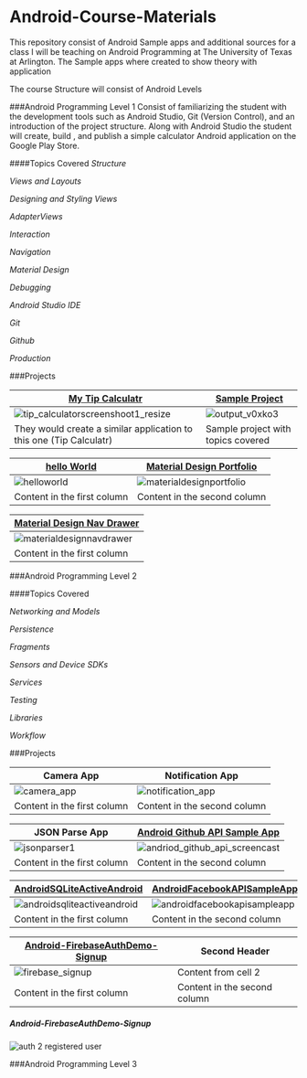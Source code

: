 # Android-Course-Materials
This repository consist of Android Sample apps and additional sources for a class I will be teaching on Android Programming at The University of Texas at Arlington. The Sample apps where created to show theory with application

The course Structure will consist of Android Levels

###Android Programming Level 1
Consist of familiarizing the student with the development tools such as Android Studio, Git (Version Control), and an introduction of the project structure. Along with Android Studio the student will create, build , and publish a simple calculator Android application on the Google Play Store.

####Topics Covered
*Structure*

*Views and Layouts*

*Designing and Styling Views*

*AdapterViews*

*Interaction*

*Navigation*

*Material Design*

*Debugging*

*Android Studio IDE*

*Git*

*Github*

*Production*


###Projects

[My Tip Calculatr](https://github.com/JonathanMoreno14/My-Tip-Calculatr) | [Sample Project](https://github.com/JonathanMoreno14/Android-Course-Materials/tree/master/Android-Programming-Level1)
------------ | -------------
![tip_calculatorscreenshoot1_resize](https://cloud.githubusercontent.com/assets/11635523/15153948/eef60b66-16a0-11e6-8315-07d0ccede591.png) | ![output_v0xko3](https://cloud.githubusercontent.com/assets/11635523/15272436/0a372f0e-1a3e-11e6-8970-509e83674b9b.gif)
They would create a similar application to this one (Tip Calculatr) | Sample project with topics covered


[hello World](https://github.com/JonathanMoreno14/Android-Course-Materials/tree/master/Android-Programming-Level1/Android-helloWorld-ExampleApp) | [Material Design Portfolio](https://github.com/JonathanMoreno14/Android-Course-Materials/tree/master/Android-Programming-Level1/Android-MaterialDesignPortfolioApp)
------------ | -------------
![helloworld](https://cloud.githubusercontent.com/assets/11635523/20042664/f5888cde-a443-11e6-9748-caf57cc79747.gif) |  ![materialdesignportfolio](https://cloud.githubusercontent.com/assets/11635523/20086874/581e8fba-a539-11e6-984c-5e6b6e67048d.gif)
Content in the first column | Content in the second column


[Material Design Nav Drawer](https://github.com/JonathanMoreno14/MaterialDesignNavigationDrawer) | 
------------ | 
![materialdesignnavdrawer](https://cloud.githubusercontent.com/assets/11635523/20128011/6e504e82-a60a-11e6-8563-c31c6d1d111f.gif) | 
Content in the first column | 



###Android Programming Level 2

####Topics Covered

*Networking and Models*

*Persistence*

*Fragments*

*Sensors and Device SDKs*

*Services*

*Testing*

*Libraries*

*Workflow*

###Projects

Camera App | Notification App
------------ | -------------
![camera_app](https://cloud.githubusercontent.com/assets/11635523/15792335/4320cab4-29a2-11e6-8b57-4698de91666a.gif) | ![notification_app](https://cloud.githubusercontent.com/assets/11635523/15791992/26b4eeca-29a0-11e6-8c24-69d06da9d595.gif)
Content in the first column | Content in the second column


JSON Parse App | [Android Github API Sample App](https://github.com/JonathanMoreno14/AndroidGitHubAPISampleApp)
------------ | -------------
![jsonparser1](https://cloud.githubusercontent.com/assets/11635523/15798342/beb9c16e-29fa-11e6-833a-10f36f6a06a8.gif) | ![andriod_github_api_screencast](https://cloud.githubusercontent.com/assets/11635523/16028137/caebace6-31a1-11e6-96fe-7244874ebff3.gif)
Content in the first column | Content in the second column


[AndroidSQLiteActiveAndroid](https://github.com/JonathanMoreno14/AndroidSQLiteActiveAndroid) | [AndroidFacebookAPISampleApp](https://github.com/JonathanMoreno14/Android-Course-Materials/tree/master/Android-Programming-Level2/Facebook-API-SampleApp)
------------ | -------------
![androidsqliteactiveandroid](https://cloud.githubusercontent.com/assets/11635523/16352680/412fdc50-3a36-11e6-8c28-ecc93f2f6bac.gif) | ![androidfacebookapisampleapp](https://cloud.githubusercontent.com/assets/11635523/16354074/8c399d00-3a4d-11e6-89f3-b2b817842ef7.gif)
Content in the first column | Content in the second column


[Android-FirebaseAuthDemo-Signup](https://github.com/JonathanMoreno14/Android-FirebaseAuthDemo-Signup) | Second Header
------------ | -------------
![firebase_signup](https://cloud.githubusercontent.com/assets/11635523/20765373/a50e7d9c-b6f7-11e6-8473-32820c06cb2a.gif) | Content from cell 2
Content in the first column | Content in the second column


##### Android-FirebaseAuthDemo-Signup

![auth 2 registered user](https://cloud.githubusercontent.com/assets/11635523/20765364/9e6420e6-b6f7-11e6-9ab2-133bb313a6ea.JPG)


###Android Programming Level 3
